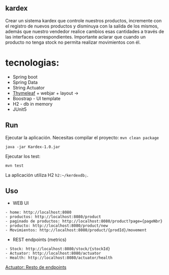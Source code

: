 kardex
-------
Crear un sistema kardex que controle nuestros productos, incremente con el registro de nuevos
productos y disminuya con la salida de los mismos, además que nuestro vendedor realice cambios esas
cantidades a través de las interfaces correspondientes. Importante aclarar que cuando un producto no
tenga stock no permita realizar movimientos con él.

# tecnologias:
- Spring boot
- Spring Data
- String Actuator
- [Thymeleaf](http://www.thymeleaf.org) + webjar + layout ->  
- Boostrap - UI template
- H2 - db in memory
- JUnit5

## Run ##

Ejecutar la aplicación. Necesitas compilar el proyecto: `mvn clean package`
```
java -jar Kardex-1.0.jar
```
Ejecutar los test:
```
mvn test
```
La aplicación utiliza H2 `h2:~/kerdexdb;`.

## Uso ##

* WEB UI
```
- home: http://localhost:8080
- productos: http://localhost:8080/product
- paginado de productos: http://localhost:8080/product?page={pageNbr}
- producto: http://localhost:8080/product/new
- Movimientos: http://localhost:8080/product/{prodId}/movement

```
* REST endpoints (metrics)

```
- Stock: http://localhost:8080/stock/{stockId}
- Actuator: http://localhost:8080/actuator
- Health: http://localhost:8080/actuator/health
```
[Actuator: Resto de endpoints](https://docs.spring.io/spring-boot/docs/current/reference/html/production-ready-endpoints.html)
